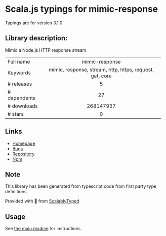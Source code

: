 
# Scala.js typings for mimic-response

Typings are for version 3.1.0

## Library description:
Mimic a Node.js HTTP response stream

|                    |                 |
| ------------------ | :-------------: |
| Full name          | mimic-response |
| Keywords           | mimic, response, stream, http, https, request, get, core |
| # releases         | 5 |
| # dependents       | 27 |
| # downloads        | 268147937 |
| # stars            | 0 |

## Links
- [Homepage](https://github.com/sindresorhus/mimic-response#readme)
- [Bugs](https://github.com/sindresorhus/mimic-response/issues)
- [Repository](https://github.com/sindresorhus/mimic-response)
- [Npm](https://www.npmjs.com/package/mimic-response)
    


## Note
This library has been generated from typescript code from first party type definitions.

Provided with :purple_heart: from [ScalablyTyped](https://github.com/oyvindberg/ScalablyTyped)

## Usage
See [the main readme](../../readme.md) for instructions.


